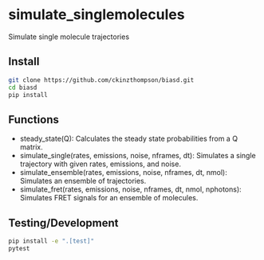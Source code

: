 # simulate_singlemolecules
Simulate single molecule trajectories

## Install
``` sh
git clone https://github.com/ckinzthompson/biasd.git
cd biasd
pip install
```

## Functions
* steady_state(Q): Calculates the steady state probabilities from a Q matrix.
* simulate_single(rates, emissions, noise, nframes, dt): Simulates a single trajectory with given rates, emissions, and noise.
* simulate_ensemble(rates, emissions, noise, nframes, dt, nmol): Simulates an ensemble of trajectories.
* simulate_fret(rates, emissions, noise, nframes, dt, nmol, nphotons): Simulates FRET signals for an ensemble of molecules.

## Testing/Development
``` sh
pip install -e ".[test]"
pytest
```